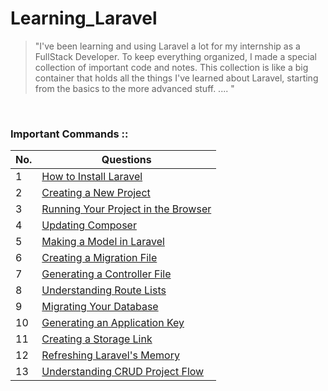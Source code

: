 # Learning_Laravel
> "I've been learning and using Laravel a lot for my internship as a FullStack Developer. To keep everything organized, I made a special collection of important code and notes. This collection is like a big container that holds all the things I've learned about Laravel, starting from the basics to the more advanced stuff. .... "

<br>

### Important Commands ::

| No. | Questions |
|---- | ---------
|1 | [How to Install Laravel](#)|
|2 | [Creating a New Project](#)|
|3 | [Running Your Project in the Browser](#)|
|4| [Updating Composer](#)|
|5 | [Making a Model in Laravel](#)|
|6 | [Creating a Migration File](#)|
|7 | [Generating a Controller File](#)|
|8 | [Understanding Route Lists](#)|
|9 | [Migrating Your Database](#)|
|10 | [Generating an Application Key](#)|
|11| [Creating a Storage Link](#)|
|12| [Refreshing Laravel's Memory](#)|
|13| [Understanding CRUD Project Flow](#)|
